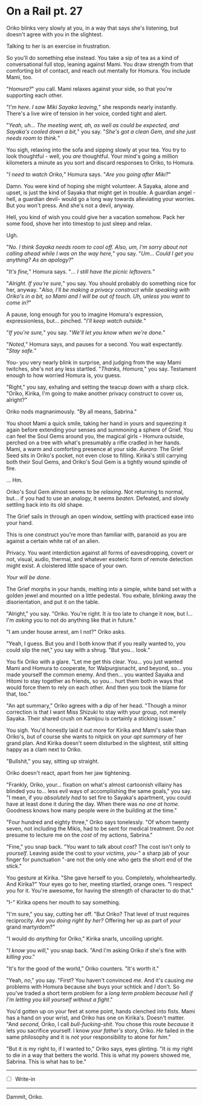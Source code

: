 # On a Rail pt. 27

Oriko blinks very slowly at you, in a way that says she's listening, but doesn't agree with you in the slightest.

Talking to her is an exercise in frustration.

So you'll do something else instead. You take a sip of tea as a kind of conversational full stop, leaning against Mami. You draw strength from that comforting bit of contact, and reach out mentally for Homura. You include Mami, too.

"*Homura?*" you call. Mami relaxes against your side, so that you're supporting each other.

"*I'm here. I saw Miki Sayaka leaving,*" she responds nearly instantly. There's a live wire of tension in her voice, corded tight and alert.

"*Yeah, uh... The meeting went, ah, as well as could be expected, and Sayaka's cooled down a bit,*" you say. "*She's got a clean Gem, and she just needs room to think.*"

You sigh, relaxing into the sofa and sipping slowly at your tea. You try to look thoughtful - well, you *are* thoughtful. Your mind's going a million kilometers a minute as you sort and discard responses to Oriko, to Homura.

"*I need to watch Oriko,*" Homura says. "*Are you going after Miki?*"

Damn. You were kind of hoping she might volunteer. A Sayaka, alone and upset, is just the kind of Sayaka that might get in trouble. A guardian angel -hell, a guardian devil- would go a long way towards alleviating your worries. But you won't press. And she's not a devil, anyway.

Hell, you kind of wish you could give her a vacation somehow. Pack her some food, shove her into timestop to just sleep and relax.

Ugh.

"*No. I think Sayaka needs room to cool off. Also, um, I'm sorry about not calling ahead while I was on the way here,*" you say. "*Um... Could I get you anything? As an apology?*"

"*It's fine,*" Homura says. "*... I still have the picnic leftovers.*"

"*Alright. If you're sure,*" you say. You should probably do something nice for her, anyway. "*Also, I'll be making a privacy construct while speaking with Oriko's in a bit, so Mami and I will be out of touch. Uh, unless you want to come in?*"

A pause, long enough for you to imagine Homura's expression, expressionless, but... pinched. "*I'll keep watch outside.*"

"*If you're sure,*" you say. "*We'll let you know when we're done.*"

"*Noted,*" Homura says, and pauses for a second. You wait expectantly. "*Stay safe.*"

You- you very nearly blink in surprise, and judging from the way Mami twitches, she's not any less startled. "*Thanks, Homura,*" you say. Testament enough to how worried Homura is, you guess.

"Right," you say, exhaling and setting the teacup down with a sharp click. "Oriko, Kirika, I'm going to make another privacy construct to cover us, alright?"

Oriko nods magnanimously. "By all means, Sabrina."

You shoot Mami a quick smile, taking her hand in yours and squeezing it again before extending your senses and summoning a sphere of Grief. You can feel the Soul Gems around you, the magical girls - Homura outside, perched on a tree with what's presumably a rifle cradled in her hands. Mami, a warm and comforting presence at your side. *Aurora*. The Grief Seed sits in Oriko's pocket, not even close to filling. Kirika's still carrying both their Soul Gems, and Oriko's Soul Gem is a tightly wound spindle of fire.

... Hm.

Oriko's Soul Gem almost seems to be *relaxing*. Not returning to normal, but... if you had to use an analogy, it seems *beaten*. Defeated, and slowly settling back into its old shape.

The Grief sails in through an open window, settling with practiced ease into your hand.

This is one construct you're more than familiar with, paranoid as you are against a certain white rat of an alien.

Privacy. You want interdiction against all forms of eavesdropping, covert or not, visual, audio, thermal, and whatever esoteric form of remote detection might exist. A cloistered little space of your own.

*Your will be done*.

The Grief morphs in your hands, melting into a simple, white band set with a golden jewel and mounted on a little pedestal. You exhale, blinking away the disorientation, and put it on the table.

"Alright," you say. "Oriko. You're right. It *is* too late to change it now, but I... I'm *asking* you to not do anything like that in future."

"I am under house arrest, am I not?" Oriko asks.

"Yeah, I guess. But you and I both know that if you really wanted to, you could slip the net," you say with a shrug. "But you... look."

You fix Oriko with a glare. "Let me get this clear. You... you just wanted Mami and Homura to cooperate, for Walpurgisnacht, and beyond, so... you made yourself the common enemy. And then... you wanted Sayaka and Hitomi to stay together as friends, so you... hurt them both in ways that would force them to rely on each other. And then you took the blame for that, too."

"An apt summary," Oriko agrees with a dip of her head. "Though a minor correction is that I want Miss Shizuki to stay with your group, not merely Sayaka. Their shared crush on Kamijou is certainly a sticking issue."

You sigh. You'd honestly laid it out more for Kirika and Mami's sake than Oriko's, but of course she wants to nitpick on your *apt summary* of her grand plan. And Kirika doesn't seem disturbed in the slightest, still sitting happy as a clam next to Oriko.

"Bullshit," you say, sitting up straight.

Oriko doesn't react, apart from her jaw tightening.

"Frankly, Oriko, your... fixation on what's almost cartoonish villainy has blinded you to... less evil ways of accomplishing the same goals," you say. "I mean, if you *absolutely had* to set fire to Sayaka's apartment, you could have at least done it during the day. When there was *no one at home*. Goodness knows how many people were *in* the building at the time."

"Four hundred and eighty three," Oriko says tonelessly. "Of whom twenty seven, not including the Mikis, had to be sent for medical treatment. Do *not* presume to lecture me on the *cost* of my actions, Sabrina."

"Fine," you snap back. "You want to talk about *cost*? The cost isn't only to *yourself*. Leaving aside the cost to your *victims*, *you-*" a sharp jab of your finger for punctuation "-are not the only one who gets the short end of the stick."

You gesture at Kirika. "She gave herself to you. Completely, wholeheartedly. And Kirika?" Your eyes go to her, meeting startled, orange ones. "I respect you for it. You're awesome, for having the strength of character to do that."

"I-" Kirika opens her mouth to say something.

"I'm sure," you say, cutting her off. "But Oriko? That level of trust requires reciprocity. *Are you doing right by her?* Offering her up as part of *your* grand martyrdom?"

"I would do *anything* for Oriko," Kirika snarls, uncoiling upright.

"*I know* you *will*," you snap back. "And I'm asking Oriko if she's fine with *killing you*."

"It's for the good of the world," Oriko counters. "It's worth it."

"Yeah, *no*," you say. "First? You haven't convinced *me*. And it's causing *me* problems with Homura because *she* buys your schtick and *I* don't. So you've traded a short term problem for a *long term problem because *hell* if I'm letting you kill yourself without a fight*."

You'd gotten up on your feet at some point, hands clenched into fists. Mami has a hand on your wrist, and Oriko has one on Kirika's. Doesn't matter. "And *second*, Oriko, I call *bull-*fucking*-shit*. You chose this route *because* it lets you sacrifice yourself. I know *your father's* story, Oriko. *He* failed in the same philosophy and it is *not* your responsibility to atone for *him*."

"But it *is* my right to, if I wanted to," Oriko says, eyes glinting. "It *is* my right to die in a way that betters the world. This is what my powers showed me, Sabrina. This is what has to be."

---

- [ ] Write-in

---

Dammit, Oriko.

